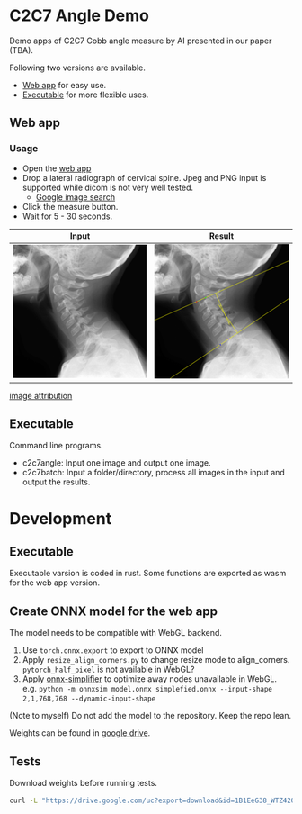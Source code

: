 # C2C7 Angle Demo
Demo apps of C2C7 Cobb angle measure by AI presented in our paper (TBA).

Following two versions are available.

- [Web app](https://ykszk.github.io/c2c7demo/) for easy use.
- [Executable](https://github.com/yk-szk/c2c7demo/releases/latest) for more flexible uses.

## Web app

### Usage
- Open the [web app](https://ykszk.github.io/c2c7demo/)
- Drop a lateral radiograph of cervical spine. Jpeg and PNG input is supported while dicom is not very well tested.
  - [Google image search](https://www.google.com/search?q=cervical+spine+lateral+radiograph&tbm=isch)
- Click the measure button.
- Wait for 5 - 30 seconds.


|  Input  |  Result  |
| ---- | ---- |
|  <img style="width: 30vw" alt="test input" src="tests/img/extension.jpg">  |  <img style="width: 30vw" alt="test result" src="tests/img/extension.svg"> |

[image attribution](tests/img/ATTRIBUTION.md)

## Executable
Command line programs.

- c2c7angle: Input one image and output one image.
- c2c7batch: Input a folder/directory, process all images in the input and output the results.

# Development

## Executable
Executable varsion is coded in rust. Some functions are exported as wasm for the web app version.

## Create ONNX model for the web app
The model needs to be compatible with WebGL backend.

1. Use `torch.onnx.export` to export to ONNX model
2. Apply `resize_align_corners.py` to change resize mode to align_corners. `pytorch_half_pixel` is not available in WebGL?
3. Apply [onnx-simplifier](https://github.com/daquexian/onnx-simplifier) to optimize away nodes unavailable in WebGL. e.g. `python -m onnxsim model.onnx simplefied.onnx --input-shape 2,1,768,768 --dynamic-input-shape`

(Note to myself) Do not add the model to the repository. Keep the repo lean.

Weights can be found in [google drive](https://drive.google.com/drive/folders/18Jet4hS7PALKxHSdak3nSURKlO06CLSU?usp=sharing).

## Tests
Download weights before running tests.
```sh
curl -L "https://drive.google.com/uc?export=download&id=1B1EeG38_WTZ42Qg-KlUpnThhEHJQDwkS" -o c2c7.onnx
```